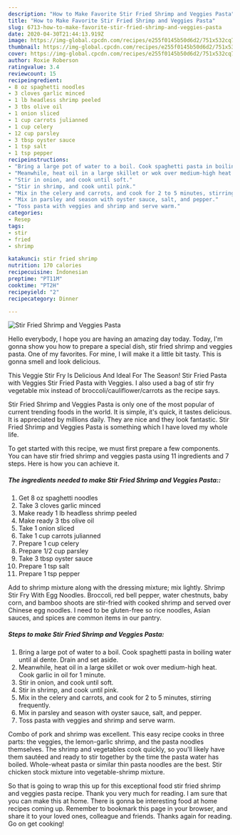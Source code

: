 ```yaml
---
description: "How to Make Favorite Stir Fried Shrimp and Veggies Pasta"
title: "How to Make Favorite Stir Fried Shrimp and Veggies Pasta"
slug: 6713-how-to-make-favorite-stir-fried-shrimp-and-veggies-pasta
date: 2020-04-30T21:44:13.919Z
image: https://img-global.cpcdn.com/recipes/e255f0145b50d6d2/751x532cq70/stir-fried-shrimp-and-veggies-pasta-recipe-main-photo.jpg
thumbnail: https://img-global.cpcdn.com/recipes/e255f0145b50d6d2/751x532cq70/stir-fried-shrimp-and-veggies-pasta-recipe-main-photo.jpg
cover: https://img-global.cpcdn.com/recipes/e255f0145b50d6d2/751x532cq70/stir-fried-shrimp-and-veggies-pasta-recipe-main-photo.jpg
author: Roxie Roberson
ratingvalue: 3.4
reviewcount: 15
recipeingredient:
- 8 oz spaghetti noodles
- 3 cloves garlic minced
- 1 lb headless shrimp peeled
- 3 tbs olive oil
- 1 onion sliced
- 1 cup carrots julianned
- 1 cup celery
- 12 cup parsley
- 3 tbsp oyster sauce
- 1 tsp salt
- 1 tsp pepper
recipeinstructions:
- "Bring a large pot of water to a boil. Cook spaghetti pasta in boiling water until al dente. Drain and set aside."
- "Meanwhile, heat oil in a large skillet or wok over medium-high heat. Cook garlic in oil for 1 minute."
- "Stir in onion, and cook until soft."
- "Stir in shrimp, and cook until pink."
- "Mix in the celery and carrots, and cook for 2 to 5 minutes, stirring frequently."
- "Mix in parsley and season with oyster sauce, salt, and pepper."
- "Toss pasta with veggies and shrimp and serve warm."
categories:
- Resep
tags:
- stir
- fried
- shrimp

katakunci: stir fried shrimp
nutrition: 170 calories
recipecuisine: Indonesian
preptime: "PT11M"
cooktime: "PT2H"
recipeyield: "2"
recipecategory: Dinner

---
```



![Stir Fried Shrimp and Veggies Pasta](https://img-global.cpcdn.com/recipes/e255f0145b50d6d2/751x532cq70/stir-fried-shrimp-and-veggies-pasta-recipe-main-photo.jpg)

Hello everybody, I hope you are having an amazing day today. Today, I'm gonna show you how to prepare a special dish, stir fried shrimp and veggies pasta. One of my favorites. For mine, I will make it a little bit tasty. This is gonna smell and look delicious.

This Veggie Stir Fry Is Delicious And Ideal For The Season! Stir Fried Pasta with Veggies Stir Fried Pasta with Veggies. I also used a bag of stir fry vegetable mix instead of broccoli/cauliflower/carrots as the recipe says.

Stir Fried Shrimp and Veggies Pasta is only one of the most popular of current trending foods in the world. It is simple, it's quick, it tastes delicious. It is appreciated by millions daily. They are nice and they look fantastic. Stir Fried Shrimp and Veggies Pasta is something which I have loved my whole life.


To get started with this recipe, we must first prepare a few components. You can have stir fried shrimp and veggies pasta using 11 ingredients and 7 steps. Here is how you can achieve it.

##### The ingredients needed to make Stir Fried Shrimp and Veggies Pasta::

1. Get 8 oz spaghetti noodles
1. Take 3 cloves garlic minced
1. Make ready 1 lb headless shrimp peeled
1. Make ready 3 tbs olive oil
1. Take 1 onion sliced
1. Take 1 cup carrots julianned
1. Prepare 1 cup celery
1. Prepare 1/2 cup parsley
1. Take 3 tbsp oyster sauce
1. Prepare 1 tsp salt
1. Prepare 1 tsp pepper


Add to shrimp mixture along with the dressing mixture; mix lightly. Shrimp Stir Fry With Egg Noodles. Broccoli, red bell pepper, water chestnuts, baby corn, and bamboo shoots are stir-fried with cooked shrimp and served over Chinese egg noodles. I need to be gluten-free so rice noodles, Asian sauces, and spices are common items in our pantry. 

##### Steps to make Stir Fried Shrimp and Veggies Pasta:

1. Bring a large pot of water to a boil. Cook spaghetti pasta in boiling water until al dente. Drain and set aside.
1. Meanwhile, heat oil in a large skillet or wok over medium-high heat. Cook garlic in oil for 1 minute.
1. Stir in onion, and cook until soft.
1. Stir in shrimp, and cook until pink.
1. Mix in the celery and carrots, and cook for 2 to 5 minutes, stirring frequently.
1. Mix in parsley and season with oyster sauce, salt, and pepper.
1. Toss pasta with veggies and shrimp and serve warm.


Combo of pork and shrimp was excellent. This easy recipe cooks in three parts: the veggies, the lemon-garlic shrimp, and the pasta noodles themselves. The shrimp and vegetables cook quickly, so you&#39;ll likely have them sautéed and ready to stir together by the time the pasta water has boiled. Whole-wheat pasta or similar thin pasta noodles are the best. Stir chicken stock mixture into vegetable-shrimp mixture. 

So that is going to wrap this up for this exceptional food stir fried shrimp and veggies pasta recipe. Thank you very much for reading. I am sure that you can make this at home. There is gonna be interesting food at home recipes coming up. Remember to bookmark this page in your browser, and share it to your loved ones, colleague and friends. Thanks again for reading. Go on get cooking!
